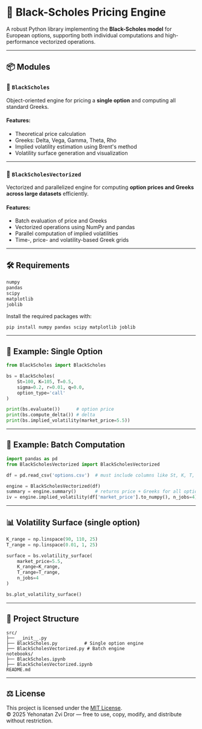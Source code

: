 # 📘 Black-Scholes Pricing Engine

A robust Python library implementing the **Black-Scholes model** for European options, supporting both individual computations and high-performance vectorized operations.

---

## 📦 Modules

### 🔹 `BlackScholes`
Object-oriented engine for pricing a **single option** and computing all standard Greeks.

#### Features:
- Theoretical price calculation
- Greeks: Delta, Vega, Gamma, Theta, Rho
- Implied volatility estimation using Brent's method
- Volatility surface generation and visualization

---

### 🔹 `BlackScholesVectorized`
Vectorized and parallelized engine for computing **option prices and Greeks across large datasets** efficiently.

#### Features:
- Batch evaluation of price and Greeks
- Vectorized operations using NumPy and pandas
- Parallel computation of implied volatilities
- Time-, price- and volatility-based Greek grids

---

## 🛠 Requirements

```bash
numpy
pandas
scipy
matplotlib
joblib
```

Install the required packages with:
```bash
pip install numpy pandas scipy matplotlib joblib
```

---

## 🧪 Example: Single Option

```python
from BlackScholes import BlackScholes

bs = BlackScholes(
    St=100, K=105, T=0.5,
    sigma=0.2, r=0.01, q=0.0,
    option_type='call'
)

print(bs.evaluate())      # option price
print(bs.compute_delta()) # delta
print(bs.implied_volatility(market_price=5.5))
```

---

## 🧪 Example: Batch Computation

```python
import pandas as pd
from BlackScholesVectorized import BlackScholesVectorized

df = pd.read_csv('options.csv')  # must include columns like St, K, T, etc.

engine = BlackScholesVectorized(df)
summary = engine.summary()       # returns price + Greeks for all options
iv = engine.implied_volatility(df['market_price'].to_numpy(), n_jobs=4)
```

---

## 📊 Volatility Surface (single option)

```python
K_range = np.linspace(90, 110, 25)
T_range = np.linspace(0.01, 1, 25)

surface = bs.volatility_surface(
    market_price=5.5,
    K_range=K_range,
    T_range=T_range,
    n_jobs=4
)

bs.plot_volatility_surface()
```

---

## 📂 Project Structure

```text
src/
├── __init__.py
├── BlackScholes.py          # Single option engine
├── BlackScholesVectorized.py # Batch engine
notebooks/
├── BlackScholes.ipynb
├── BlackScholesVectorized.ipynb
README.md
```

---

## ⚖️ License

This project is licensed under the [MIT License](https://opensource.org/licenses/MIT).  
© 2025 Yehonatan Zvi Dror — free to use, copy, modify, and distribute without restriction.